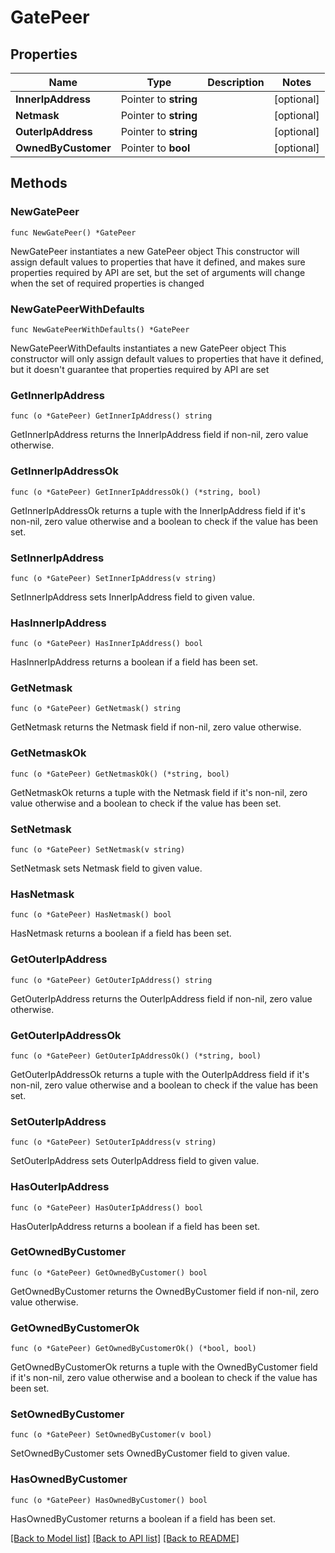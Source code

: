 # GatePeer

## Properties

Name | Type | Description | Notes
------------ | ------------- | ------------- | -------------
**InnerIpAddress** | Pointer to **string** |  | [optional] 
**Netmask** | Pointer to **string** |  | [optional] 
**OuterIpAddress** | Pointer to **string** |  | [optional] 
**OwnedByCustomer** | Pointer to **bool** |  | [optional] 

## Methods

### NewGatePeer

`func NewGatePeer() *GatePeer`

NewGatePeer instantiates a new GatePeer object
This constructor will assign default values to properties that have it defined,
and makes sure properties required by API are set, but the set of arguments
will change when the set of required properties is changed

### NewGatePeerWithDefaults

`func NewGatePeerWithDefaults() *GatePeer`

NewGatePeerWithDefaults instantiates a new GatePeer object
This constructor will only assign default values to properties that have it defined,
but it doesn't guarantee that properties required by API are set

### GetInnerIpAddress

`func (o *GatePeer) GetInnerIpAddress() string`

GetInnerIpAddress returns the InnerIpAddress field if non-nil, zero value otherwise.

### GetInnerIpAddressOk

`func (o *GatePeer) GetInnerIpAddressOk() (*string, bool)`

GetInnerIpAddressOk returns a tuple with the InnerIpAddress field if it's non-nil, zero value otherwise
and a boolean to check if the value has been set.

### SetInnerIpAddress

`func (o *GatePeer) SetInnerIpAddress(v string)`

SetInnerIpAddress sets InnerIpAddress field to given value.

### HasInnerIpAddress

`func (o *GatePeer) HasInnerIpAddress() bool`

HasInnerIpAddress returns a boolean if a field has been set.

### GetNetmask

`func (o *GatePeer) GetNetmask() string`

GetNetmask returns the Netmask field if non-nil, zero value otherwise.

### GetNetmaskOk

`func (o *GatePeer) GetNetmaskOk() (*string, bool)`

GetNetmaskOk returns a tuple with the Netmask field if it's non-nil, zero value otherwise
and a boolean to check if the value has been set.

### SetNetmask

`func (o *GatePeer) SetNetmask(v string)`

SetNetmask sets Netmask field to given value.

### HasNetmask

`func (o *GatePeer) HasNetmask() bool`

HasNetmask returns a boolean if a field has been set.

### GetOuterIpAddress

`func (o *GatePeer) GetOuterIpAddress() string`

GetOuterIpAddress returns the OuterIpAddress field if non-nil, zero value otherwise.

### GetOuterIpAddressOk

`func (o *GatePeer) GetOuterIpAddressOk() (*string, bool)`

GetOuterIpAddressOk returns a tuple with the OuterIpAddress field if it's non-nil, zero value otherwise
and a boolean to check if the value has been set.

### SetOuterIpAddress

`func (o *GatePeer) SetOuterIpAddress(v string)`

SetOuterIpAddress sets OuterIpAddress field to given value.

### HasOuterIpAddress

`func (o *GatePeer) HasOuterIpAddress() bool`

HasOuterIpAddress returns a boolean if a field has been set.

### GetOwnedByCustomer

`func (o *GatePeer) GetOwnedByCustomer() bool`

GetOwnedByCustomer returns the OwnedByCustomer field if non-nil, zero value otherwise.

### GetOwnedByCustomerOk

`func (o *GatePeer) GetOwnedByCustomerOk() (*bool, bool)`

GetOwnedByCustomerOk returns a tuple with the OwnedByCustomer field if it's non-nil, zero value otherwise
and a boolean to check if the value has been set.

### SetOwnedByCustomer

`func (o *GatePeer) SetOwnedByCustomer(v bool)`

SetOwnedByCustomer sets OwnedByCustomer field to given value.

### HasOwnedByCustomer

`func (o *GatePeer) HasOwnedByCustomer() bool`

HasOwnedByCustomer returns a boolean if a field has been set.


[[Back to Model list]](../README.md#documentation-for-models) [[Back to API list]](../README.md#documentation-for-api-endpoints) [[Back to README]](../README.md)


